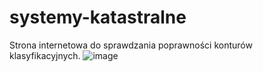 # systemy-katastralne
Strona internetowa do sprawdzania poprawności konturów klasyfikacyjnych.
![image](https://github.com/user-attachments/assets/e31d95a1-a8ce-4f6c-bbce-a1baecd2b294)

